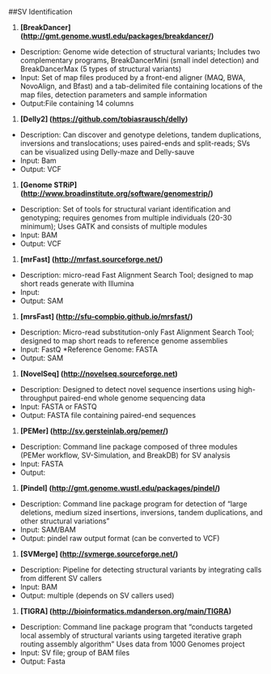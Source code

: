 ##SV Identification
1. **[BreakDancer] (http://gmt.genome.wustl.edu/packages/breakdancer/)**
  * Description: Genome wide detection of structural variants; Includes two complementary programs, BreakDancerMini (small indel detection) and BreakDancerMax (5 types of structural variants)
  * Input: Set of map files produced by a front-end aligner (MAQ, BWA, NovoAlign, and Bfast) and a tab-delimited file containing locations of the map files, detection parameters and sample information
  * Output:File containing 14 columns
1. **[Delly2] (https://github.com/tobiasrausch/delly)**
  * Description: Can discover and genotype deletions, tandem duplications, inversions and translocations; uses paired-ends and split-reads; SVs can be visualized using Delly-maze and Delly-sauve
  * Input: Bam
  * Output: VCF
1. **[Genome STRiP] (http://www.broadinstitute.org/software/genomestrip/)**
  * Description: Set of tools for structural variant identification and genotyping; requires genomes from multiple individuals (20-30 minimum); Uses GATK and consists of multiple modules
  * Input: BAM
  * Output: VCF
1. **[mrFast] (http://mrfast.sourceforge.net/)**
  * Description: micro-read Fast Alignment Search Tool; designed to map short reads generate with Illumina
  * Input:
  * Output: SAM
1. **[mrsFast] (http://sfu-compbio.github.io/mrsfast/)**
  * Description: Micro-read substitution-only Fast Alignment Search Tool; designed to map short reads to reference genome assemblies
  * Input: FastQ
   *Reference Genome: FASTA
  * Output: SAM
1. **[NovelSeq] (http://novelseq.sourceforge.net)**
  * Description: Designed to detect novel sequence insertions using high-throughput paired-end whole genome sequencing data
  * Input: FASTA or FASTQ
  * Output: FASTA file containing paired-end sequences
1. **[PEMer] (http://sv.gersteinlab.org/pemer/)**
  * Description: Command line package composed of three modules (PEMer workflow, SV-Simulation, and BreakDB) for SV analysis
  * Input: FASTA
  * Output:
1. **[Pindel] (http://gmt.genome.wustl.edu/packages/pindel/)**
  * Description: Command line package program for detection of “large deletions, medium sized insertions, inversions, tandem duplications, and other structural variations”
  * Input: SAM/BAM
  * Output: pindel raw output format (can be converted to VCF)
1. **[SVMerge] (http://svmerge.sourceforge.net/)**
  * Description: Pipeline for detecting structural variants by integrating calls from different SV callers
  * Input: BAM
  * Output: multiple (depends on SV callers used)
1. **[TIGRA] (http://bioinformatics.mdanderson.org/main/TIGRA)**
  * Description: Command line package program that “conducts targeted local assembly of structural variants using targeted iterative graph routing assembly algorithm” Uses data from 1000 Genomes project
  * Input: SV file; group of BAM files
  * Output: Fasta

